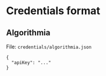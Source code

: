 # Credentials format

## Algorithmia

File: `credentials/algorithmia.json`

```
{
  "apiKey": "..."
}
```
